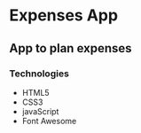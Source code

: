 <h1>Expenses App</h1>

<h2>App to plan expenses </h2>


<h3>Technologies</h3>
<ul>
<li>HTML5</li>
<li>CSS3</li>
<li>javaScript</li>
<li>Font Awesome</li>
</ul>

